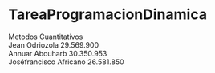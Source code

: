 # TareaProgramacionDinamica
Metodos Cuantitativos <br>
Jean Odriozola 29.569.900 <br>
Annuar Abouharb 30.350.953 <br>
Joséfrancisco Africano 26.581.850
